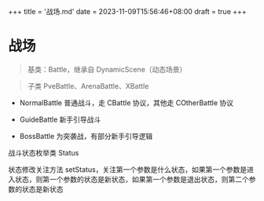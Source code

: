 +++
title = '战场.md'
date = 2023-11-09T15:56:46+08:00
draft = true
+++

# 战场

> 基类：Battle，继承自 DynamicScene（动态场景）

> 子类 PveBattle、ArenaBattle、XBattle

- NormalBattle 普通战斗，走 CBattle 协议，其他走 COtherBattle 协议

- GuideBattle 新手引导战斗

- BossBattle 为突袭战，有部分新手引导逻辑

战斗状态枚举类 Status

状态修改关注方法 setStatus，关注第一个参数是什么状态，如果第一个参数是进入状态，则第一个参数的状态是新状态，如果第一个参数是退出状态，则第二个参数的状态是新状态

